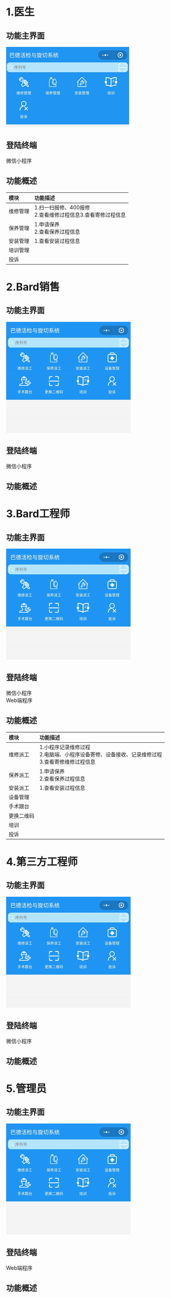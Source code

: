 # 1.医生

## 功能主界面

![](/assets/未命名1527238739.png)

## 登陆终端

微信小程序

## 功能概述

| 模块 | 功能描述 |
| :--- | :--- |
| 维修管理 |  1.扫一扫报修、400报修<br>2.查看维修过程信息3.查看寄修过程信息|
| 保养管理 | 1.申请保养<br>2.查看保养过程信息 |
| 安装管理 |1.查看安装过程信息  |
| 培训管理 |  |
| 投诉 |  |

# 2.Bard销售

## 功能主界面

![](/assets/未命名1527239130.png)

## 登陆终端

微信小程序

## 功能概述

# 3.Bard工程师

## 功能主界面

![](/assets/未命名1527239130.png)

## 登陆终端

微信小程序  
Web端程序

## 功能概述
| 模块 | 功能描述 |
| :--- | :--- |
| 维修派工 |  1.小程序记录维修过程<br>2.电脑端、小程序设备寄修、设备接收、记录维修过程<br>3.查看寄修维修过程信息|
| 保养派工 | 1.申请保养<br>2.查看保养过程信息 |
| 安装派工 |1.查看安装过程信息  |
| 设备管理 |  |
| 手术跟台 |  |
| 更换二维码 |  |
| 培训|  |
| 投诉 |  |

# 4.第三方工程师

## 功能主界面

![](/assets/未命名1527239130.png)

## 登陆终端

微信小程序

## 功能概述

# 5.管理员

## 功能主界面

![](/assets/未命名1527239130.png)

## 登陆终端

Web端程序

## 功能概述



